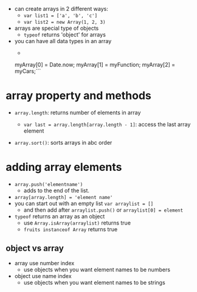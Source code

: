 - can create arrays in 2 different ways:
    - `var list1 = ['a', 'b', 'c']`
    - `var list2 = new Array(1, 2, 3)`
- arrays are special type of objects
    - `typeof` returns 'object' for arrays
- you can have all data types in an array
    - ```
    myArray[0] = Date.now;
    myArray[1] = myFunction;
    myArray[2] = myCars;```

# array property and methods
- `array.length`: returns number of elements in array
    - `var last = array.length[array.length - 1]`: access the last array element

- `array.sort()`: sorts arrays in abc order


# adding array elements
- `array.push('elementname')`
    - adds to the end of the list.
- `array[array.length] = 'element name'`
- you can start out with an empty list `var arraylist = []`
    - and then add after `arraylist.push()` or `arraylist[0] = element`
- `typeof` returns an array as an object
    - use `Array.isArray(arraylist)` returns true
    - `fruits instanceof Array` returns true

## object vs array
- array use number index   
    - use objects when you want element names to be numbers
- object use name index
    - use objects when you want element names to be strings